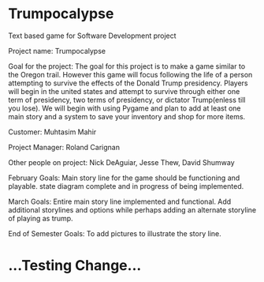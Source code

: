 # Trumpocalypse
Text based game for Software Development project

Project name: Trumpocalypse

Goal for the project: The goal for this project is to make a game similar to the Oregon trail. However this game will focus following the life of a person attempting to survive the effects of the Donald Trump presidency. Players will begin in the united states and attempt to survive through either one term of presidency, two terms of presidency, or dictator Trump(enless till you lose). We will begin with using Pygame and plan to add at least one main story and a system to save your inventory and shop for more items.

Customer: Muhtasim Mahir

Project Manager: Roland Carignan

Other people on project: Nick DeAguiar, Jesse Thew, David Shumway

February Goals: Main story line for the game should be functioning and playable. state diagram complete and in progress of being implemented.

March Goals:  Entire main story line implemented and functional. Add additional storylines and options while perhaps adding an alternate storyline of playing as trump.

End of Semester Goals: To add pictures to illustrate the story line.

# ...Testing Change...


